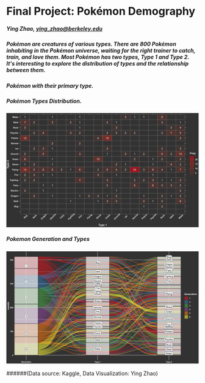 # Final Project: Pokémon Demography
##### Ying Zhao, ying_zhao@berkeley.edu

##### Pokémon are creatures of various types. There are 800 Pokémon inhabiting in the Pokémon universe, waiting for the right trainer to catch, train, and love them. Most Pokémon has two types, Type 1 and Type 2. It's interesting to explore the distribution of types and the relationship between them.



##### Pokémon with their primary type.




##### Pokémon Types Distribution.
![](data/ScreenShot1.png)


##### Pokemon Generation and Types
![](data/ScreenShot.png)


######(Data source: Kaggle, Data Visualization: Ying Zhao)



